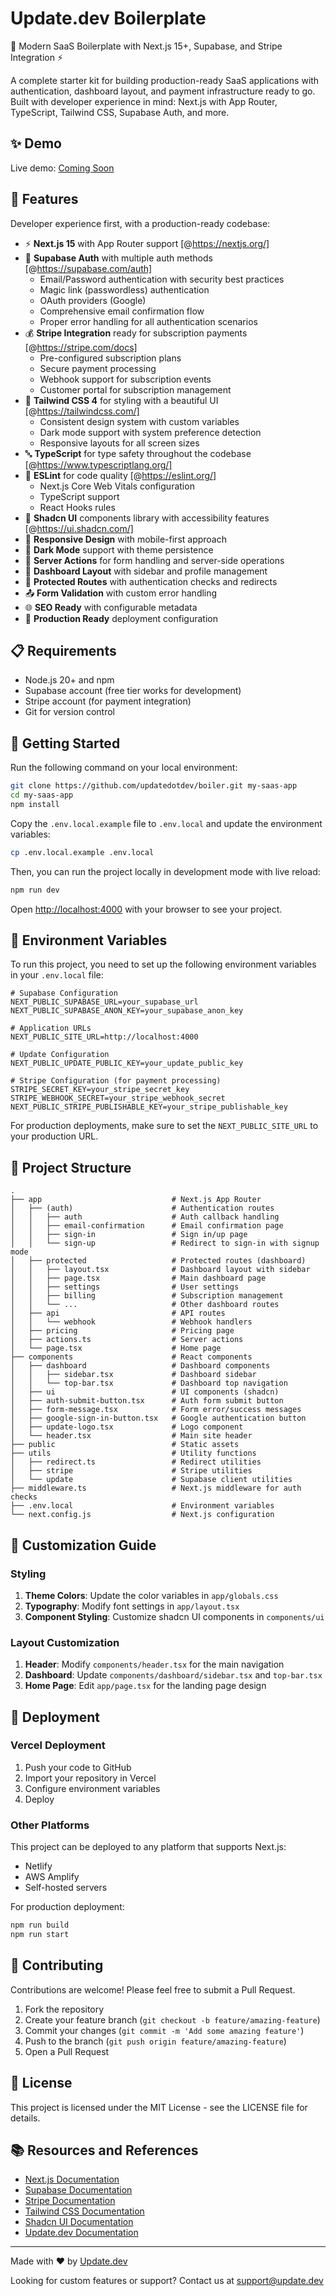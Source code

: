 # Update.dev Boilerplate

🚀 Modern SaaS Boilerplate with Next.js 15+, Supabase, and Stripe Integration ⚡️

A complete starter kit for building production-ready SaaS applications with authentication, dashboard layout, and payment infrastructure ready to go. Built with developer experience in mind: Next.js with App Router, TypeScript, Tailwind CSS, Supabase Auth, and more.

## ✨ Demo

Live demo: [Coming Soon](#)

## 🔑 Features

Developer experience first, with a production-ready codebase:

- ⚡ **Next.js 15** with App Router support [@https://nextjs.org/]
- 🔐 **Supabase Auth** with multiple auth methods [@https://supabase.com/auth]
  - Email/Password authentication with security best practices
  - Magic link (passwordless) authentication
  - OAuth providers (Google)
  - Comprehensive email confirmation flow
  - Proper error handling for all authentication scenarios
- 💰 **Stripe Integration** ready for subscription payments [@https://stripe.com/docs]
  - Pre-configured subscription plans
  - Secure payment processing
  - Webhook support for subscription events
  - Customer portal for subscription management
- 🎨 **Tailwind CSS 4** for styling with a beautiful UI [@https://tailwindcss.com/]
  - Consistent design system with custom variables
  - Dark mode support with system preference detection
  - Responsive layouts for all screen sizes
- 🔤 **TypeScript** for type safety throughout the codebase [@https://www.typescriptlang.org/]
- 📏 **ESLint** for code quality [@https://eslint.org/]
  - Next.js Core Web Vitals configuration
  - TypeScript support
  - React Hooks rules
- 🧩 **Shadcn UI** components library with accessibility features [@https://ui.shadcn.com/]
- 📱 **Responsive Design** with mobile-first approach
- 🌙 **Dark Mode** support with theme persistence
- 🔄 **Server Actions** for form handling and server-side operations
- 🧭 **Dashboard Layout** with sidebar and profile management
- 🔐 **Protected Routes** with authentication checks and redirects
- 📤 **Form Validation** with custom error handling
- 🌐 **SEO Ready** with configurable metadata
- 🚀 **Production Ready** deployment configuration

## 📋 Requirements

- Node.js 20+ and npm
- Supabase account (free tier works for development)
- Stripe account (for payment integration)
- Git for version control

## 🚀 Getting Started

Run the following command on your local environment:

```bash
git clone https://github.com/updatedotdev/boiler.git my-saas-app
cd my-saas-app
npm install
```

Copy the `.env.local.example` file to `.env.local` and update the environment variables:

```bash
cp .env.local.example .env.local
```

Then, you can run the project locally in development mode with live reload:

```bash
npm run dev
```

Open [http://localhost:4000](http://localhost:4000) with your browser to see your project.

## 🔧 Environment Variables

To run this project, you need to set up the following environment variables in your `.env.local` file:

```
# Supabase Configuration
NEXT_PUBLIC_SUPABASE_URL=your_supabase_url
NEXT_PUBLIC_SUPABASE_ANON_KEY=your_supabase_anon_key

# Application URLs
NEXT_PUBLIC_SITE_URL=http://localhost:4000

# Update Configuration
NEXT_PUBLIC_UPDATE_PUBLIC_KEY=your_update_public_key

# Stripe Configuration (for payment processing)
STRIPE_SECRET_KEY=your_stripe_secret_key
STRIPE_WEBHOOK_SECRET=your_stripe_webhook_secret
NEXT_PUBLIC_STRIPE_PUBLISHABLE_KEY=your_stripe_publishable_key
```

For production deployments, make sure to set the `NEXT_PUBLIC_SITE_URL` to your production URL.

## 🧩 Project Structure

```
.
├── app                             # Next.js App Router
│   ├── (auth)                      # Authentication routes
│   │   ├── auth                    # Auth callback handling
│   │   ├── email-confirmation      # Email confirmation page
│   │   ├── sign-in                 # Sign in/up page
│   │   └── sign-up                 # Redirect to sign-in with signup mode
│   ├── protected                   # Protected routes (dashboard)
│   │   ├── layout.tsx              # Dashboard layout with sidebar
│   │   ├── page.tsx                # Main dashboard page
│   │   ├── settings                # User settings
│   │   ├── billing                 # Subscription management
│   │   └── ...                     # Other dashboard routes
│   ├── api                         # API routes
│   │   └── webhook                 # Webhook handlers
│   ├── pricing                     # Pricing page
│   ├── actions.ts                  # Server actions
│   └── page.tsx                    # Home page
├── components                      # React components
│   ├── dashboard                   # Dashboard components
│   │   ├── sidebar.tsx             # Dashboard sidebar
│   │   └── top-bar.tsx             # Dashboard top navigation
│   ├── ui                          # UI components (shadcn)
│   ├── auth-submit-button.tsx      # Auth form submit button
│   ├── form-message.tsx            # Form error/success messages
│   ├── google-sign-in-button.tsx   # Google authentication button
│   ├── update-logo.tsx             # Logo component
│   └── header.tsx                  # Main site header
├── public                          # Static assets
├── utils                           # Utility functions
│   ├── redirect.ts                 # Redirect utilities
│   ├── stripe                      # Stripe utilities
│   └── update                      # Supabase client utilities
├── middleware.ts                   # Next.js middleware for auth checks
├── .env.local                      # Environment variables
└── next.config.js                  # Next.js configuration
```

## 🎨 Customization Guide

### Styling

1. **Theme Colors**: Update the color variables in `app/globals.css`
2. **Typography**: Modify font settings in `app/layout.tsx`
3. **Component Styling**: Customize shadcn UI components in `components/ui`

### Layout Customization

1. **Header**: Modify `components/header.tsx` for the main navigation
2. **Dashboard**: Update `components/dashboard/sidebar.tsx` and `top-bar.tsx`
3. **Home Page**: Edit `app/page.tsx` for the landing page design

## 🚀 Deployment

### Vercel Deployment

1. Push your code to GitHub
2. Import your repository in Vercel
3. Configure environment variables
4. Deploy

### Other Platforms

This project can be deployed to any platform that supports Next.js:

- Netlify
- AWS Amplify
- Self-hosted servers

For production deployment:

```bash
npm run build
npm run start
```

## 🤝 Contributing

Contributions are welcome! Please feel free to submit a Pull Request.

1. Fork the repository
2. Create your feature branch (`git checkout -b feature/amazing-feature`)
3. Commit your changes (`git commit -m 'Add some amazing feature'`)
4. Push to the branch (`git push origin feature/amazing-feature`)
5. Open a Pull Request

## 📝 License

This project is licensed under the MIT License - see the LICENSE file for details.

## 📚 Resources and References

- [Next.js Documentation](https://nextjs.org/docs)
- [Supabase Documentation](https://supabase.io/docs)
- [Stripe Documentation](https://stripe.com/docs)
- [Tailwind CSS Documentation](https://tailwindcss.com/docs)
- [Shadcn UI Documentation](https://ui.shadcn.com)
- [Update.dev Documentation](https://update.dev/docs)

---

Made with ❤️ by [Update.dev](https://update.dev)

Looking for custom features or support? Contact us at [support@update.dev](mailto:support@update.dev)
